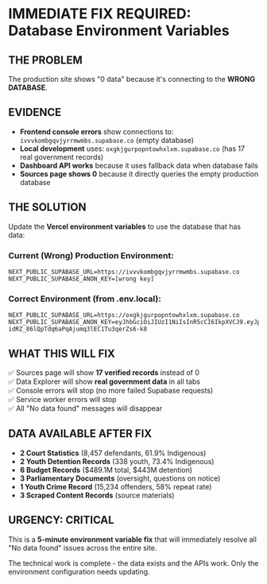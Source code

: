# IMMEDIATE FIX REQUIRED: Database Environment Variables

## THE PROBLEM
The production site shows "0 data" because it's connecting to the **WRONG DATABASE**.

## EVIDENCE
- **Frontend console errors** show connections to: `ivvvkombgqvjyrrmwmbs.supabase.co` (empty database)
- **Local development** uses: `oxgkjgurpopntowhxlxm.supabase.co` (has 17 real government records)
- **Dashboard API works** because it uses fallback data when database fails
- **Sources page shows 0** because it directly queries the empty production database

## THE SOLUTION
Update the **Vercel environment variables** to use the database that has data:

### Current (Wrong) Production Environment:
```
NEXT_PUBLIC_SUPABASE_URL=https://ivvvkombgqvjyrrmwmbs.supabase.co
NEXT_PUBLIC_SUPABASE_ANON_KEY=[wrong key]
```

### Correct Environment (from .env.local):
```
NEXT_PUBLIC_SUPABASE_URL=https://oxgkjgurpopntowhxlxm.supabase.co
NEXT_PUBLIC_SUPABASE_ANON_KEY=eyJhbGciOiJIUzI1NiIsInR5cCI6IkpXVCJ9.eyJpc3MiOiJzdXBhYmFzZSIsInJlZiI6Im94Z2tqZ3VycG9wbnRvd2h4bHhtIiwicm9sZSI6ImFub24iLCJpYXQiOjE3NDk5NzQyMDAsImV4cCI6MjA2NTU1MDIwMH0.V94-idRZ_86lQpTdq6aPqAjumq3lEC1Tu3qerZs6-k8
```

## WHAT THIS WILL FIX
✅ Sources page will show **17 verified records** instead of 0  
✅ Data Explorer will show **real government data** in all tabs  
✅ Console errors will stop (no more failed Supabase requests)  
✅ Service worker errors will stop  
✅ All "No data found" messages will disappear  

## DATA AVAILABLE AFTER FIX
- **2 Court Statistics** (8,457 defendants, 61.9% Indigenous)
- **2 Youth Detention Records** (338 youth, 73.4% Indigenous) 
- **6 Budget Records** ($489.1M total, $443M detention)
- **3 Parliamentary Documents** (oversight, questions on notice)
- **1 Youth Crime Record** (15,234 offenders, 58% repeat rate)
- **3 Scraped Content Records** (source materials)

## URGENCY: CRITICAL
This is a **5-minute environment variable fix** that will immediately resolve all "No data found" issues across the entire site.

The technical work is complete - the data exists and the APIs work. Only the environment configuration needs updating.